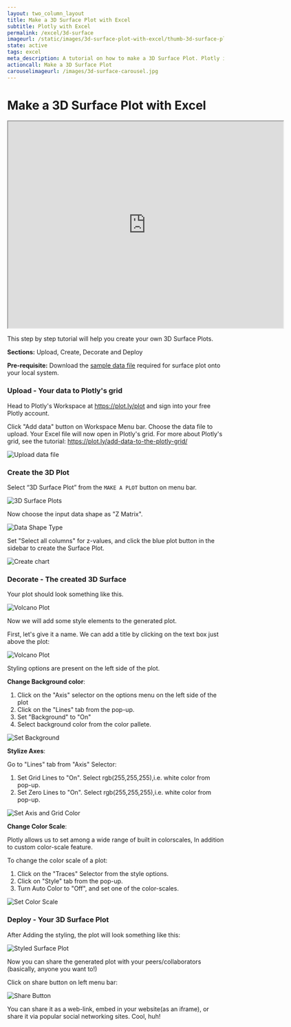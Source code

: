 ```yaml
---
layout: two_column_layout
title: Make a 3D Surface Plot with Excel
subtitle: Plotly with Excel
permalink: /excel/3d-surface
imageurl: /static/images/3d-surface-plot-with-excel/thumb-3d-surface-plot-with-excel.png
state: active
tags: excel
meta_description: A tutorial on how to make a 3D Surface Plot. Plotly is the easiest and fastest way to make and share graphs online.
actioncall: Make a 3D Surface Plot
carouselimageurl: /images/3d-surface-carousel.jpg
---
```


# Make a 3D Surface Plot with Excel
<div >
    <iframe width="640" height="480" frameborder="1" scrolling="no" src="https://plot.ly/~tarzzz/380.embed"></iframe>
</div>


This step by step tutorial will help you create your own 3D Surface Plots.

**Sections:** Upload, Create, Decorate and Deploy

**Pre-requisite:** Download the <a class="link--impt" href="https://raw.githubusercontent.com/plotly/datasets/master/volcano.csv" target="_blank">
sample data file</a> required for surface plot onto your local system.

### Upload - Your data to Plotly's grid

Head to Plotly's Workspace at <a class="link--impt" href="/plot">https://plot.ly/plot</a> and sign into your free Plotly account.

Click "Add data" button on Workspace Menu bar. Choose the data file to upload. Your Excel file will now open in Plotly's grid. For more about Plotly's grid, see the tutorial: <a class="link--impt" href="/add-data-to-the-plotly-grid/">https://plot.ly/add-data-to-the-plotly-grid/</a>

![Upload data file](/static/images/3d-surface-plot-with-excel/upload-data-file.png)

### Create the 3D Plot

Select “3D Surface Plot” from the `MAKE A PLOT` button on menu bar.

![3D Surface Plots](/static/images/3d-surface-plot-with-excel/3d-surface-plot-from-menu.png)

Now choose the input data shape as "Z Matrix".

![Data Shape Type](/static/images/3d-surface-plot-with-excel/select-data-shape.png)

Set "Select all columns" for z-values, and click the blue plot button in the sidebar to create the Surface Plot.

![Create chart](/static/images/3d-surface-plot-with-excel/plot-surface.png)

### Decorate - The created 3D Surface

Your plot should look something like this.

![Volcano Plot](/static/images/3d-surface-plot-with-excel/raw-plot.png)

Now we will add some style elements to the generated plot.

First, let's give it a name. We can add a title by clicking on the text box just above the plot:

![Volcano Plot](/static/images/3d-surface-plot-with-excel/give-plot-title.png)

Styling options are present on the left side of the plot.

**Change Background color**:

  1. Click on the "Axis" selector on the options menu on the left side of the plot
  2. Click on the "Lines" tab from the pop-up.
  3. Set "Background" to "On"
  4. Select background color from the color pallete.

![Set Background](/static/images/3d-surface-plot-with-excel/set-background.png)

**Stylize Axes**:

Go to "Lines" tab from "Axis" Selector:

  1. Set Grid Lines to "On". Select rgb(255,255,255),i.e. white color from pop-up.
  2. Set Zero Lines to "On". Select rgb(255,255,255),i.e. white color from pop-up.

![Set Axis and Grid Color](/static/images/3d-surface-plot-with-excel/set-axis-color.png)

**Change Color Scale**:

Plotly allows us to set among a wide range of built in colorscales, In addition to custom color-scale feature.

To change the color scale of a plot:

  1. Click on the "Traces" Selector from the style options.
  2. Click on "Style" tab from the pop-up.
  3. Turn Auto Color to "Off", and set one of the color-scales.

![Set Color Scale](/static/images/3d-surface-plot-with-excel/set-colorscale.png)

### Deploy - Your 3D Surface Plot

After Adding the styling, the plot will look something like this:

![Styled Surface Plot](/static/images/3d-surface-plot-with-excel/thumb-3d-surface-plot-with-excel.png)

Now you can share the generated plot with your peers/collaborators (basically, anyone you want to!)

Click on share button on left menu bar:

![Share Button](/static/images/3d-surface-plot-with-excel/share-plot-button.png)

You can share it as a web-link, embed in your website(as an iframe), or share it via popular social networking sites. Cool, huh!
